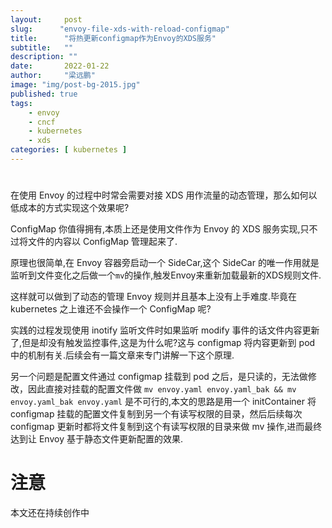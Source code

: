 ```yaml
---
layout:     post 
slug:      "envoy-file-xds-with-reload-configmap"
title:      "将热更新configmap作为Envoy的XDS服务"
subtitle:   ""
description: ""
date:       2022-01-22
author:     "梁远鹏"
image: "img/post-bg-2015.jpg"
published: true
tags:
    - envoy 
    - cncf
    - kubernetes
    - xds
categories: [ kubernetes ]
---
```


# 

在使用 Envoy 的过程中时常会需要对接 XDS 用作流量的动态管理，那么如何以低成本的方式实现这个效果呢?  

ConfigMap 你值得拥有,本质上还是使用文件作为 Envoy 的 XDS 服务实现,只不过将文件的内容以 ConfigMap 管理起来了.  

原理也很简单,在 Envoy 容器旁启动一个 SideCar,这个 SideCar 的唯一作用就是监听到文件变化之后做一个`mv`的操作,触发Envoy来重新加载最新的XDS规则文件.  

这样就可以做到了动态的管理 Envoy 规则并且基本上没有上手难度.毕竟在 kubernetes 之上谁还不会操作一个 ConfigMap 呢?
 
实践的过程发现使用 inotify 监听文件时如果监听 modify 事件的话文件内容更新了,但是却没有触发监控事件,这是为什么呢?这与 configmap 将内容更新到 pod 中的机制有关.后续会有一篇文章来专门讲解一下这个原理.


另一个问题是配置文件通过 configmap 挂载到 pod 之后，是只读的，无法做修改，因此直接对挂载的配置文件做 `mv envoy.yaml envoy.yaml_bak && mv envoy.yaml_bak envoy.yaml` 是不可行的,本文的思路是用一个 initContainer 将 configmap 挂载的配置文件复制到另一个有读写权限的目录，然后后续每次 configmap 更新时都将文件复制到这个有读写权限的目录来做 mv 操作,进而最终达到让 Envoy 基于静态文件更新配置的效果.

# 注意

本文还在持续创作中
